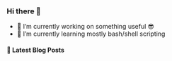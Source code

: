 ### Hi there 👋

- 🔭 I’m currently working on something useful 😎
- 🌱 I’m currently learning mostly bash/shell scripting

<!--
- 👯 I’m looking to collaborate on ...
- 🤔 I’m looking for help with ...
- 💬 Ask me about ...
- 📫 How to reach me: ...
- 😄 Pronouns: ...
- ⚡ Fun fact: ...
-->

#### 📢 Latest Blog Posts
<!-- BLOG-POST-LIST:START -->
<!-- BLOG-POST-LIST:END -->